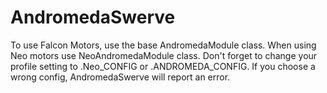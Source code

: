 # AndromedaSwerve

To use Falcon Motors, use the base AndromedaModule class. When using Neo motors use NeoAndromedaModule class. Don't forget to change your profile setting to .Neo_CONFIG or .ANDROMEDA_CONFIG. If you choose a wrong config, AndromedaSwerve will report an error. 